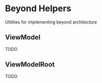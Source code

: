 # Beyond Helpers

Utilities for implementing beyond architecture

## ViewModel
TODO
## ViewModelRoot
TODO